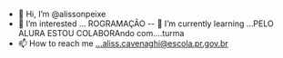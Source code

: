 - 👋 Hi, I’m @alissonpeixe
- 👀 I’m interested ... ROGRAMAÇÃO
-- 🌱 I’m currently learning ...PELO ALURA
ESTOU COLABORAndo com....turma
- 📫 How to reach me ...aliss.cavenaghi@escola.pr.gov.br
<!---
alissonpeixe/alissonpeixe is a ✨ special ✨ repository because its `README.md` (this file) appears on your GitHub profile.
You can click the Preview link to take a look at your changes.
--->
